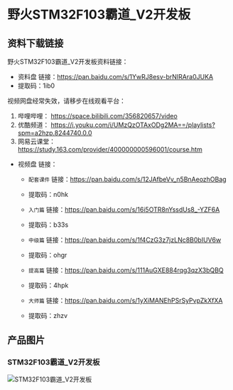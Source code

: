 [](#野火STM32F103霸道_V2开发板)

# 野火STM32F103霸道_V2开发板

## 资料下载链接

野火STM32F103霸道_V2开发板资料链接：

* 资料盘 链接：https://pan.baidu.com/s/1YwRJ8esv-brNIRAra0JUKA 
* 提取码：1ib0 


视频网盘经常失效，请移步在线观看平台：
1. 哔哩哔哩： https://space.bilibili.com/356820657/video 
2. 优酷频道： https://i.youku.com/i/UMzQzOTAxODg2MA==/playlists?spm=a2hzp.8244740.0.0 
3. 网易云课堂： https://study.163.com/provider/400000000596001/course.htm 



* 视频盘 链接：

    * `配套课件` 链接：https://pan.baidu.com/s/12JAfbeVv_n5BnAeozhOBag 
    * 提取码：n0hk 

    * `入门篇` 链接：https://pan.baidu.com/s/16i5OTR8nYssdUs8_-YZF6A 
    * 提取码：b33s 


    * `中级篇` 链接：https://pan.baidu.com/s/1f4CzG3z7jzLNc8B0bIUV6w 
    * 提取码：ohgr 


    * `提高篇` 链接：https://pan.baidu.com/s/111AuGXE884rqg3qzX3bQBQ 
    * 提取码：4hpk 

    * `大师篇` 链接：https://pan.baidu.com/s/1yXiMANEhPSrSyPvpZkXfXA 
    * 提取码：zhzv 













## 产品图片
### STM32F103霸道_V2开发板
![STM32F103霸道_V2开发板](https://raw.githubusercontent.com/wiki/Embdefire/products/images/STM32系列产品/STM32F103霸道_V2开发板/STM32F103霸道_V2开发板.jpg)